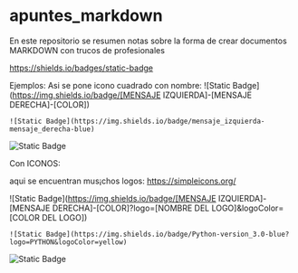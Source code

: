 # apuntes_markdown
En este repositorio se resumen notas sobre la forma de crear documentos MARKDOWN con trucos de profesionales


https://shields.io/badges/static-badge

Ejemplos:
Asi se pone icono cuadrado con nombre:
![Static Badge](https://img.shields.io/badge/[MENSAJE IZQUIERDA]-[MENSAJE DERECHA]-[COLOR])

`![Static Badge](https://img.shields.io/badge/mensaje_izquierda-mensaje_derecha-blue)`

![Static Badge](https://img.shields.io/badge/mensaje_izquierda-mensaje_derecha-blue)


Con ICONOS:

aqui se encuentran mus¡chos logos: https://simpleicons.org/

![Static Badge](https://img.shields.io/badge/[MENSAJE IZQUIERDA]-[MENSAJE DERECHA]-[COLOR]?logo=[NOMBRE DEL LOGO]&logoColor=[COLOR DEL LOGO])

`![Static Badge](https://img.shields.io/badge/Python-version_3.0-blue?logo=PYTHON&logoColor=yellow)`

![Static Badge](https://img.shields.io/badge/Python-version_3.0-blue?logo=PYTHON&logoColor=yellow)
